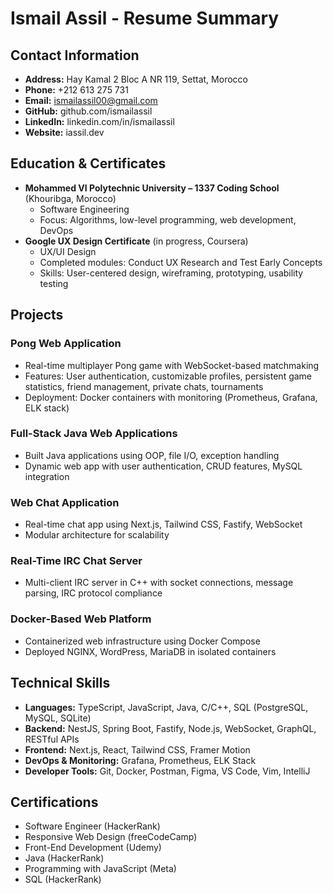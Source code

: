 # Ismail Assil - Resume Summary

## Contact Information
- **Address:** Hay Kamal 2 Bloc A NR 119, Settat, Morocco  
- **Phone:** +212 613 275 731  
- **Email:** ismailassil00@gmail.com  
- **GitHub:** github.com/ismailassil  
- **LinkedIn:** linkedin.com/in/ismailassil  
- **Website:** iassil.dev  

## Education & Certificates
- **Mohammed VI Polytechnic University – 1337 Coding School** (Khouribga, Morocco)  
  - Software Engineering  
  - Focus: Algorithms, low-level programming, web development, DevOps  
- **Google UX Design Certificate** (in progress, Coursera)  
  - UX/UI Design  
  - Completed modules: Conduct UX Research and Test Early Concepts  
  - Skills: User-centered design, wireframing, prototyping, usability testing  

## Projects
### Pong Web Application  
- Real-time multiplayer Pong game with WebSocket-based matchmaking  
- Features: User authentication, customizable profiles, persistent game statistics, friend management, private chats, tournaments  
- Deployment: Docker containers with monitoring (Prometheus, Grafana, ELK stack)  

### Full-Stack Java Web Applications  
- Built Java applications using OOP, file I/O, exception handling  
- Dynamic web app with user authentication, CRUD features, MySQL integration  

### Web Chat Application  
- Real-time chat app using Next.js, Tailwind CSS, Fastify, WebSocket  
- Modular architecture for scalability  

### Real-Time IRC Chat Server  
- Multi-client IRC server in C++ with socket connections, message parsing, IRC protocol compliance  

### Docker-Based Web Platform  
- Containerized web infrastructure using Docker Compose  
- Deployed NGINX, WordPress, MariaDB in isolated containers  

## Technical Skills
- **Languages:** TypeScript, JavaScript, Java, C/C++, SQL (PostgreSQL, MySQL, SQLite)  
- **Backend:** NestJS, Spring Boot, Fastify, Node.js, WebSocket, GraphQL, RESTful APIs  
- **Frontend:** Next.js, React, Tailwind CSS, Framer Motion  
- **DevOps & Monitoring:** Grafana, Prometheus, ELK Stack  
- **Developer Tools:** Git, Docker, Postman, Figma, VS Code, Vim, IntelliJ  

## Certifications
- Software Engineer (HackerRank)  
- Responsive Web Design (freeCodeCamp)  
- Front-End Development (Udemy)  
- Java (HackerRank)  
- Programming with JavaScript (Meta)  
- SQL (HackerRank)